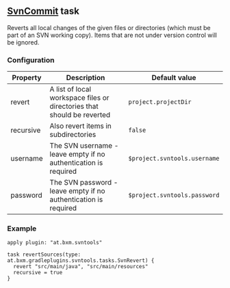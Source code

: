 ## [SvnCommit](../src/main/groovy/at/bxm/gradleplugins/svntools/tasks/SvnRevert.groovy) task

Reverts all local changes of the given files or directories (which must be part of an SVN working copy).
Items that are not under version control will be ignored.

### Configuration

Property      | Description | Default value
------------- | ----------- | -------------
revert        | A list of local workspace files or directories that should be reverted | `project.projectDir`
recursive     | Also revert items in subdirectories | `false`
username      | The SVN username - leave empty if no authentication is required | `$project.svntools.username`
password      | The SVN password - leave empty if no authentication is required | `$project.svntools.password`

### Example

    apply plugin: "at.bxm.svntools"

    task revertSources(type: at.bxm.gradleplugins.svntools.tasks.SvnRevert) {
      revert "src/main/java", "src/main/resources"
      recursive = true
    }
